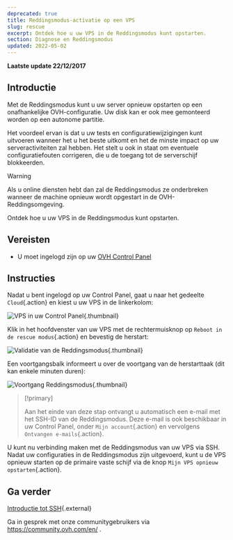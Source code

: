 ```yaml
---
deprecated: true
title: Reddingsmodus-activatie op een VPS
slug: rescue
excerpt: Ontdek hoe u uw VPS in de Reddingsmodus kunt opstarten.
section: Diagnose en Reddingsmodus
updated: 2022-05-02
---
```


**Laatste update 22/12/2017**

## Introductie

Met de Reddingsmodus kunt u uw server opnieuw opstarten op een onafhankelijke OVH-configuratie.  Uw disk kan er ook mee gemonteerd worden op een autonome partitie. 

Het voordeel ervan is dat u uw tests en configuratiewijzigingen kunt uitvoeren wanneer het u het beste uitkomt en het de minste impact op uw serveractiviteiten zal hebben.   Het stelt u ook in staat om eventuele configuratiefouten corrigeren, die u de toegang tot de serverschijf blokkeerden.

> [!warning]
>
> Als u online diensten hebt dan zal de Reddingsmodus ze onderbreken wanneer de machine opnieuw wordt opgestart in de OVH-Reddingsomgeving.
> 

Ontdek hoe u uw VPS in de Reddingsmodus kunt opstarten.

## Vereisten

- U moet ingelogd zijn op uw [OVH Control Panel](https://www.ovh.com/auth/?action=gotomanager&from=https://www.ovh.nl/&ovhSubsidiary=nl)


## Instructies

Nadat u bent ingelogd op uw Control Panel, gaat u naar het gedeelte `Cloud`{.action} en kiest u uw VPS in de linkerkolom:

![VPS in uw Control Panel](images/vps_rescue1.png){.thumbnail}

Klik in het hoofdvenster van uw VPS met de rechtermuisknop op `Reboot in de rescue modus`{.action} en bevestig de herstart:

![Validatie van de Reddingsmodus](images/vps_rescue2.png){.thumbnail}

Een voortgangsbalk informeert u over de voortgang van de herstarttaak (dit kan enkele minuten duren):

![Voortgang Reddingsmodus](images/rescue_task.png){.thumbnail}

> [!primary]
>
> Aan het einde van deze stap ontvangt u automatisch een e-mail met het SSH-ID van de Reddingsmodus. Deze e-mail is ook beschikbaar in uw Control Panel, onder `Mijn account`{.action} en vervolgens `Ontvangen e-mails`{.action}.
> 

U kunt nu verbinding maken met de Reddingsmodus van uw VPS via SSH. Nadat uw configuraties in de Reddingsmodus zijn uitgevoerd, kunt u de VPS opnieuw starten op de primaire vaste schijf via de knop `Mijn VPS opnieuw opstarten`{.action}.


## Ga verder

[Introductie tot SSH](https://docs.ovh.com/nl/dedicated/ssh-introductie/){.external}

Ga in gesprek met onze communitygebruikers via <https://community.ovh.com/en/> .